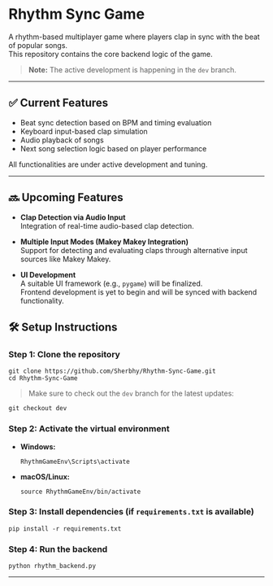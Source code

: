 # Rhythm Sync Game

A rhythm-based multiplayer game where players clap in sync with the beat of popular songs.  
This repository contains the core backend logic of the game.

> **Note:** The active development is happening in the `dev` branch.

---

## ✅ Current Features

- Beat sync detection based on BPM and timing evaluation
- Keyboard input-based clap simulation
- Audio playback of songs
- Next song selection logic based on player performance

All functionalities are under active development and tuning.

---

## 🔜 Upcoming Features

- **Clap Detection via Audio Input**  
  Integration of real-time audio-based clap detection.

- **Multiple Input Modes (Makey Makey Integration)**  
  Support for detecting and evaluating claps through alternative input sources like Makey Makey.

- **UI Development**  
  A suitable UI framework (e.g., `pygame`) will be finalized.  
  Frontend development is yet to begin and will be synced with backend functionality.

## 🛠️ Setup Instructions

### Step 1: Clone the repository

```
git clone https://github.com/Sherbhy/Rhythm-Sync-Game.git
cd Rhythm-Sync-Game
```

> Make sure to check out the `dev` branch for the latest updates:

```
git checkout dev
```

### Step 2: Activate the virtual environment

- **Windows:**
  ```
  RhythmGameEnv\Scripts\activate
  ```

- **macOS/Linux:**
  ```
  source RhythmGameEnv/bin/activate
  ```

### Step 3: Install dependencies (if `requirements.txt` is available)

```
pip install -r requirements.txt
```

### Step 4: Run the backend

```
python rhythm_backend.py
```

---
```
